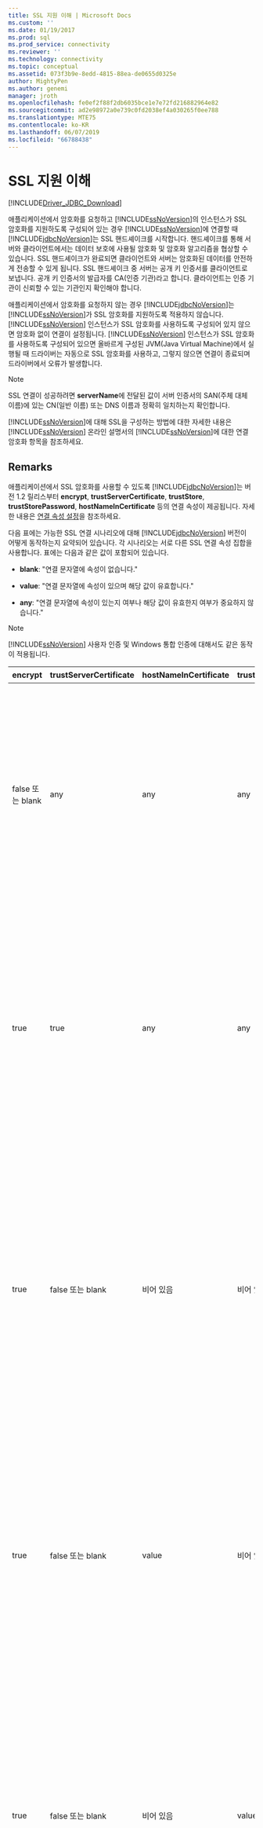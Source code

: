 ```yaml
---
title: SSL 지원 이해 | Microsoft Docs
ms.custom: ''
ms.date: 01/19/2017
ms.prod: sql
ms.prod_service: connectivity
ms.reviewer: ''
ms.technology: connectivity
ms.topic: conceptual
ms.assetid: 073f3b9e-8edd-4815-88ea-de0655d0325e
author: MightyPen
ms.author: genemi
manager: jroth
ms.openlocfilehash: fe0ef2f88f2db6035bce1e7e72fd216882964e82
ms.sourcegitcommit: ad2e98972a0e739c0fd2038ef4a030265f0ee788
ms.translationtype: MTE75
ms.contentlocale: ko-KR
ms.lasthandoff: 06/07/2019
ms.locfileid: "66788438"
---
```

# <a name="understanding-ssl-support"></a>SSL 지원 이해

[!INCLUDE[Driver_JDBC_Download](../../includes/driver_jdbc_download.md)]

애플리케이션에서 암호화를 요청하고 [!INCLUDE[ssNoVersion](../../includes/ssnoversion-md.md)]의 인스턴스가 SSL 암호화를 지원하도록 구성되어 있는 경우 [!INCLUDE[ssNoVersion](../../includes/ssnoversion-md.md)]에 연결할 때 [!INCLUDE[jdbcNoVersion](../../includes/jdbcnoversion_md.md)]는 SSL 핸드셰이크를 시작합니다. 핸드셰이크를 통해 서버와 클라이언트에서는 데이터 보호에 사용될 암호화 및 암호화 알고리즘을 협상할 수 있습니다. SSL 핸드셰이크가 완료되면 클라이언트와 서버는 암호화된 데이터를 안전하게 전송할 수 있게 됩니다. SSL 핸드셰이크 중 서버는 공개 키 인증서를 클라이언트로 보냅니다. 공개 키 인증서의 발급자를 CA(인증 기관)라고 합니다. 클라이언트는 인증 기관이 신뢰할 수 있는 기관인지 확인해야 합니다.  
  
애플리케이션에서 암호화를 요청하지 않는 경우 [!INCLUDE[jdbcNoVersion](../../includes/jdbcnoversion_md.md)]는 [!INCLUDE[ssNoVersion](../../includes/ssnoversion-md.md)]가 SSL 암호화를 지원하도록 적용하지 않습니다. [!INCLUDE[ssNoVersion](../../includes/ssnoversion-md.md)] 인스턴스가 SSL 암호화를 사용하도록 구성되어 있지 않으면 암호화 없이 연결이 설정됩니다. [!INCLUDE[ssNoVersion](../../includes/ssnoversion-md.md)] 인스턴스가 SSL 암호화를 사용하도록 구성되어 있으면 올바르게 구성된 JVM(Java Virtual Machine)에서 실행될 때 드라이버는 자동으로 SSL 암호화를 사용하고, 그렇지 않으면 연결이 종료되며 드라이버에서 오류가 발생합니다.  
  
> [!NOTE]  
> SSL 연결이 성공하려면 **serverName**에 전달된 값이 서버 인증서의 SAN(주체 대체 이름)에 있는 CN(일반 이름) 또는 DNS 이름과 정확히 일치하는지 확인합니다.  
>
> [!INCLUDE[ssNoVersion](../../includes/ssnoversion-md.md)]에 대해 SSL을 구성하는 방법에 대한 자세한 내용은 [!INCLUDE[ssNoVersion](../../includes/ssnoversion-md.md)] 온라인 설명서의 [!INCLUDE[ssNoVersion](../../includes/ssnoversion-md.md)]에 대한 연결 암호화 항목을 참조하세요.  
  
## <a name="remarks"></a>Remarks

애플리케이션에서 SSL 암호화를 사용할 수 있도록 [!INCLUDE[jdbcNoVersion](../../includes/jdbcnoversion_md.md)]는 버전 1.2 릴리스부터 **encrypt**, **trustServerCertificate**, **trustStore**, **trustStorePassword**, **hostNameInCertificate** 등의 연결 속성이 제공됩니다. 자세한 내용은 [연결 속성 설정](../../connect/jdbc/setting-the-connection-properties.md)을 참조하세요.  
  
 다음 표에는 가능한 SSL 연결 시나리오에 대해 [!INCLUDE[jdbcNoVersion](../../includes/jdbcnoversion_md.md)] 버전이 어떻게 동작하는지 요약되어 있습니다. 각 시나리오는 서로 다른 SSL 연결 속성 집합을 사용합니다. 표에는 다음과 같은 값이 포함되어 있습니다.  
  
- **blank**: "연결 문자열에 속성이 없습니다."  
  
- **value**: "연결 문자열에 속성이 있으며 해당 값이 유효합니다."  
  
- **any**: "연결 문자열에 속성이 있는지 여부나 해당 값이 유효한지 여부가 중요하지 않습니다."  
  
> [!NOTE]  
> [!INCLUDE[ssNoVersion](../../includes/ssnoversion-md.md)] 사용자 인증 및 Windows 통합 인증에 대해서도 같은 동작이 적용됩니다.  
  
| encrypt        | trustServerCertificate | hostNameInCertificate | trustStore | trustStorePassword | 동작                                                                                                                                                                                                                                                                                                                                                                                                                                                                                                                                                                                                                                                                                                                                                                                    |
| -------------- | ---------------------- | --------------------- | ---------- | ------------------ | ------------------------------------------------------------------------------------------------------------------------------------------------------------------------------------------------------------------------------------------------------------------------------------------------------------------------------------------------------------------------------------------------------------------------------------------------------------------------------------------------------------------------------------------------------------------------------------------------------------------------------------------------------------------------------------------------------------------------------------------------------------------------------------------- |
| false 또는 blank | any                    | any                   | any        | any                | [!INCLUDE[jdbcNoVersion](../../includes/jdbcnoversion_md.md)]는 [!INCLUDE[ssNoVersion](../../includes/ssnoversion-md.md)]에서 SSL 암호화를 지원하도록 적용하지 않습니다. 서버에 자체 서명된 인증서가 있는 경우 드라이버에서 SSL 인증서 교환을 시작합니다. SSL 인증서의 유효성은 검사되지 않으며 자격 증명(로그인 패킷에 있음)만 암호화됩니다.<br /><br /> 클라이언트에서 SSL 암호화를 지원하도록 서버가 요구할 경우 드라이버에서 SSL 인증서 교환을 시작합니다. SSL 인증서의 유효성은 검사되지 않지만 전체 통신은 암호화됩니다.                                                                                                                                                                                    |
| true           | true                   | any                   | any        | any                | [!INCLUDE[jdbcNoVersion](../../includes/jdbcnoversion_md.md)]가 [!INCLUDE[ssNoVersion](../../includes/ssnoversion-md.md)]에서 SSL 암호화를 사용하도록 요청합니다.<br /><br /> 클라이언트에서 SSL 암호화를 지원하도록 서버가 요구하거나 서버에서 암호화를 지원하는 경우 드라이버에서 SSL 인증서 교환을 시작합니다. **trustServerCertificate** 속성이 "true"로 설정되어 있는 경우 드라이버에서 SSL 인증서의 유효성을 검사하지 않습니다.<br /><br /> 서버가 암호화를 지원하도록 구성되어 있지 않은 경우 드라이버에서 오류가 발생하고 연결이 종료됩니다.                                                                                                                                                                                          |
| true           | false 또는 blank         | 비어 있음                 | 비어 있음      | 비어 있음              | [!INCLUDE[jdbcNoVersion](../../includes/jdbcnoversion_md.md)]가 [!INCLUDE[ssNoVersion](../../includes/ssnoversion-md.md)]에서 SSL 암호화를 사용하도록 요청합니다.<br /><br /> 클라이언트에서 SSL 암호화를 지원하도록 서버가 요구하거나 서버에서 암호화를 지원하는 경우 드라이버에서 SSL 인증서 교환을 시작합니다.<br /><br /> 드라이버는 연결 URL에 지정된 **serverName** 속성을 사용하여 서버 SSL 인증서의 유효성을 검사하며 트러스트 관리자 팩터리의 조회 규칙에 따라 사용할 인증서 저장소를 결정합니다.<br /><br /> 서버가 암호화를 지원하도록 구성되어 있지 않은 경우 드라이버에서 오류가 발생하고 연결이 종료됩니다.                                                                             |
| true           | false 또는 blank         | value                 | 비어 있음      | 비어 있음              | [!INCLUDE[jdbcNoVersion](../../includes/jdbcnoversion_md.md)]가 [!INCLUDE[ssNoVersion](../../includes/ssnoversion-md.md)]에서 SSL 암호화를 사용하도록 요청합니다.<br /><br /> 클라이언트에서 SSL 암호화를 지원하도록 서버가 요구하거나 서버에서 암호화를 지원하는 경우 드라이버에서 SSL 인증서 교환을 시작합니다.<br /><br /> 드라이버는 **hostNameInCertificate** 속성에 대해 지정된 값을 사용하여 SSL 인증서 주체 값의 유효성을 검사합니다.<br /><br /> 서버가 암호화를 지원하도록 구성되어 있지 않은 경우 드라이버에서 오류가 발생하고 연결이 종료됩니다.                                                                                                                                                                 |
| true           | false 또는 blank         | 비어 있음                 | value      | value              | [!INCLUDE[jdbcNoVersion](../../includes/jdbcnoversion_md.md)]가 [!INCLUDE[ssNoVersion](../../includes/ssnoversion-md.md)]에서 SSL 암호화를 사용하도록 요청합니다.<br /><br /> 클라이언트에서 SSL 암호화를 지원하도록 서버가 요구하거나 서버에서 암호화를 지원하는 경우 드라이버에서 SSL 인증서 교환을 시작합니다.<br /><br /> 드라이버는 **trustStore** 속성 값을 사용하여 인증서 trustStore 파일을 찾고 **trustStorePassword** 속성 값을 사용하여 trustStore 파일의 무결성을 검사합니다.<br /><br /> 서버가 암호화를 지원하도록 구성되어 있지 않은 경우 드라이버에서 오류가 발생하고 연결이 종료됩니다.                                                                                                                |
| true           | false 또는 blank         | 비어 있음                 | 비어 있음      | value              | [!INCLUDE[jdbcNoVersion](../../includes/jdbcnoversion_md.md)]가 [!INCLUDE[ssNoVersion](../../includes/ssnoversion-md.md)]에서 SSL 암호화를 사용하도록 요청합니다.<br /><br /> 클라이언트에서 SSL 암호화를 지원하도록 서버가 요구하거나 서버에서 암호화를 지원하는 경우 드라이버에서 SSL 인증서 교환을 시작합니다.<br /><br /> 드라이버는 **trustStorePassword** 속성 값을 사용하여 기본 trustStore 파일의 무결성을 검사합니다.<br /><br /> 서버가 암호화를 지원하도록 구성되어 있지 않은 경우 드라이버에서 오류가 발생하고 연결이 종료됩니다.                                                                                                                                                                                  |
| true           | false 또는 blank         | 비어 있음                 | value      | 비어 있음              | [!INCLUDE[jdbcNoVersion](../../includes/jdbcnoversion_md.md)]가 [!INCLUDE[ssNoVersion](../../includes/ssnoversion-md.md)]에서 SSL 암호화를 사용하도록 요청합니다.<br /><br /> 클라이언트에서 SSL 암호화를 지원하도록 서버가 요구하거나 서버에서 암호화를 지원하는 경우 드라이버에서 SSL 인증서 교환을 시작합니다.<br /><br /> 드라이버는 **trustStore** 속성 값을 사용하여 trustStore 파일의 위치를 조회합니다.<br /><br /> 서버가 암호화를 지원하도록 구성되어 있지 않은 경우 드라이버에서 오류가 발생하고 연결이 종료됩니다.                                                                                                                                                                                                 |
| true           | false 또는 blank         | value                 | 비어 있음      | value              | [!INCLUDE[jdbcNoVersion](../../includes/jdbcnoversion_md.md)]가 [!INCLUDE[ssNoVersion](../../includes/ssnoversion-md.md)]에서 SSL 암호화를 사용하도록 요청합니다.<br /><br /> 클라이언트에서 SSL 암호화를 지원하도록 서버가 요구하거나 서버에서 암호화를 지원하는 경우 드라이버에서 SSL 인증서 교환을 시작합니다.<br /><br /> 드라이버는 **trustStorePassword** 속성 값을 사용하여 기본 trustStore 파일의 무결성을 검사합니다. 또한 **hostNameInCertificate** 속성 값을 사용하여 SSL 인증서의 유효성을 검사합니다.<br /><br /> 서버가 암호화를 지원하도록 구성되어 있지 않은 경우 드라이버에서 오류가 발생하고 연결이 종료됩니다.                                                                   |
| true           | false 또는 blank         | value                 | value      | 비어 있음              | [!INCLUDE[jdbcNoVersion](../../includes/jdbcnoversion_md.md)]가 [!INCLUDE[ssNoVersion](../../includes/ssnoversion-md.md)]에서 SSL 암호화를 사용하도록 요청합니다.<br /><br /> 클라이언트에서 SSL 암호화를 지원하도록 서버가 요구하거나 서버에서 암호화를 지원하는 경우 드라이버에서 SSL 인증서 교환을 시작합니다.<br /><br /> 드라이버는 **trustStore** 속성 값을 사용하여 trustStore 파일의 위치를 조회합니다. 또한 **hostNameInCertificate** 속성 값을 사용하여 SSL 인증서의 유효성을 검사합니다.<br /><br /> 서버가 암호화를 지원하도록 구성되어 있지 않은 경우 드라이버에서 오류가 발생하고 연결이 종료됩니다.                                                                                  |
| true           | false 또는 blank         | value                 | value      | value              | [!INCLUDE[jdbcNoVersion](../../includes/jdbcnoversion_md.md)]가 [!INCLUDE[ssNoVersion](../../includes/ssnoversion-md.md)]에서 SSL 암호화를 사용하도록 요청합니다.<br /><br /> 클라이언트에서 SSL 암호화를 지원하도록 서버가 요구하거나 서버에서 암호화를 지원하는 경우 드라이버에서 SSL 인증서 교환을 시작합니다.<br /><br /> 드라이버는 **trustStore** 속성 값을 사용하여 인증서 trustStore 파일을 찾고 **trustStorePassword** 속성 값을 사용하여 trustStore 파일의 무결성을 검사합니다. 또한 **hostNameInCertificate** 속성 값을 사용하여 SSL 인증서의 유효성을 검사합니다.<br /><br /> 서버가 암호화를 지원하도록 구성되어 있지 않은 경우 드라이버에서 오류가 발생하고 연결이 종료됩니다. |
  
encrypt 속성이 **true**로 설정되어 있는 경우 [!INCLUDE[jdbcNoVersion](../../includes/jdbcnoversion_md.md)]에서는 JVM의 기본 JSSE 보안 공급자를 사용하여 [!INCLUDE[ssNoVersion](../../includes/ssnoversion-md.md)]와 SSL 암호화를 협상합니다. 기본 보안 공급자는 SSL 암호화를 성공적으로 협상하는 데 필요한 기능을 모두 지원하지 않을 수 있습니다. 예를 들어 기본 보안 공급자는 [!INCLUDE[ssNoVersion](../../includes/ssnoversion-md.md)] SSL 인증서에 사용되는 RSA 공개 키의 크기를 지원하지 않을 수 있습니다. 이 경우 기본 보안 공급자에서 오류가 발생하여 JDBC 드라이버가 연결을 종료합니다. 이 문제를 해결하려면 다음 중 하나를 수행하십시오.  
  
- 보다 작은 RSA 공개 키를 사용하는 서버 인증서로 [!INCLUDE[ssNoVersion](../../includes/ssnoversion-md.md)] 구성  
  
- "\<java-home>/lib/security/java.security" 보안 속성 파일에서 다른 JSSE 보안 공급자를 사용하도록 JVM 구성  
  
- 다른 JVM을 사용합니다.  
  
## <a name="validating-server-ssl-certificate"></a>서버 SSL 인증서의 유효성 검사  

SSL 핸드셰이크 중 서버는 공개 키 인증서를 클라이언트로 보냅니다. JDBC 드라이버 또는 클라이언트는 클라이언트에서 신뢰하는 인증 기관에서 서버 인증서를 발행했는지 검사해야 합니다. 서버 인증서는 다음 조건을 충족해야 합니다.  
  
- 인증서가 신뢰할 수 있는 인증 기관에 의해 발행되었습니다.  
  
- 인증서는 서버 인증용으로 발행되어야 합니다.  
  
- 인증서가 만료되지 않았습니다.  
  
- 주체의 CN(일반 이름) 또는 인증서의 SAN(주체 대체 이름)에 있는 DNS 이름은 연결 문자열 또는 **hostNameInCertificate** 속성 값(지정된 경우)에 지정된 **serverName** 값과 정확히 일치합니다.  
  
- DNS 이름은 와일드카드 문자를 포함할 수 있습니다. 그러나 [!INCLUDE[jdbcNoVersion](../../includes/jdbcnoversion_md.md)]에서는 와일드카드 일치를 지원하지 않습니다. 즉, abc.com은 \*.com과 일치하지 않지만 \*.com은 \*.com과 일치합니다.  
  
## <a name="see-also"></a>참고 항목

[SSL 암호화 사용](../../connect/jdbc/using-ssl-encryption.md)

[JDBC 드라이버 애플리케이션 보안](../../connect/jdbc/securing-jdbc-driver-applications.md)  
